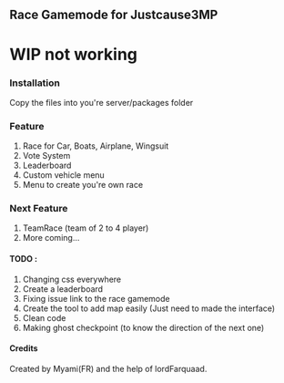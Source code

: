 ## Race Gamemode for Justcause3MP

# WIP not working

### Installation
Copy the files into you're server/packages folder



### Feature
1. Race for Car, Boats, Airplane, Wingsuit
2. Vote System
3. Leaderboard
4. Custom vehicle menu
5. Menu to create you're own race


### Next Feature
1. TeamRace (team of 2 to 4 player)
2. More coming...


#### TODO :

1. Changing css everywhere
2. Create a leaderboard
3. Fixing issue link to the race gamemode
6. Create the tool to add map easily (Just need to made the interface)
13. Clean code
14. Making ghost checkpoint (to know the direction of the next one)

#### Credits
Created by Myami(FR) and the help of lordFarquaad.
